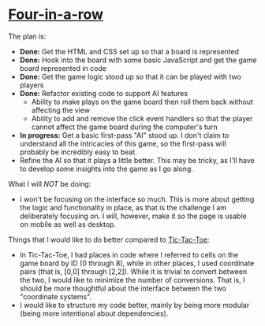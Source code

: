 [Four-in-a-row](https://chuynh18.github.io/fourinarow/)
=============

The plan is:
* __Done:__ Get the HTML and CSS set up so that a board is represented
* __Done:__ Hook into the board with some basic JavaScript and get the game board represented in code
* __Done:__ Get the game logic stood up so that it can be played with two players
* __Done:__ Refactor existing code to support AI features
    * Ability to make plays on the game board then roll them back without affecting the view
    * Ability to add and remove the click event handlers so that the player cannot affect the game board during the computer's turn
* __In progress:__ Get a basic first-pass "AI" stood up.  I don't claim to understand all the intricacies of this game, so the first-pass will probably be incredibly easy to beat.
* Refine the AI so that it plays a little better.  This may be tricky, as I'll have to develop some insights into the game as I go along.

What I will _NOT_ be doing:
* I won't be focusing on the interface so much.  This is more about getting the logic and functionality in place, as that is the challenge I am deliberately focusing on.  I will, however, make it so the page is usable on mobile as well as desktop.

Things that I would like to do better compared to [Tic-Tac-Toe](https://chuynh18.github.io/tictactoe/):
* In Tic-Tac-Toe, I had places in code where I referred to cells on the game board by ID (0 through 8), while in other places, I used coordinate pairs (that is, [0,0] through [2,2]).  While it is trivial to convert between the two, I would like to minimize the number of conversions.  That is, I should be more thoughtful about the interface between the two "coordinate systems".
* I would like to structure my code better, mainly by being more modular (being more intentional about dependencies).